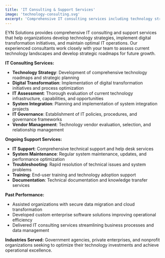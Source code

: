 ```yaml
---
title: 'IT Consulting & Support Services'
image: 'technology-consulting.svg'
excerpt: 'Comprehensive IT consulting services including technology strategy, digital transformation, and ongoing IT support to optimize your technology infrastructure.'
---
```


EYN Solutions provides comprehensive IT consulting and support services that help organizations develop technology strategies, implement digital transformation initiatives, and maintain optimal IT operations. Our experienced consultants work closely with your team to assess current technology landscapes and develop strategic roadmaps for future growth.

**IT Consulting Services:**
- **Technology Strategy**: Development of comprehensive technology roadmaps and strategic planning
- **Digital Transformation**: Implementation of digital transformation initiatives and process optimization
- **IT Assessment**: Thorough evaluation of current technology infrastructure, capabilities, and opportunities
- **System Integration**: Planning and implementation of system integration projects
- **IT Governance**: Establishment of IT policies, procedures, and governance frameworks
- **Vendor Management**: Technology vendor evaluation, selection, and relationship management

**Ongoing Support Services:**
- **IT Support**: Comprehensive technical support and help desk services
- **System Maintenance**: Regular system maintenance, updates, and performance optimization
- **Troubleshooting**: Rapid resolution of technical issues and system problems
- **Training**: End-user training and technology adoption support
- **Documentation**: Technical documentation and knowledge transfer services

**Past Performance:**
- Assisted organizations with secure data migration and cloud transformation
- Developed custom enterprise software solutions improving operational efficiency
- Delivered IT consulting services streamlining business processes and data management

**Industries Served:**
Government agencies, private enterprises, and nonprofit organizations seeking to optimize their technology investments and achieve operational excellence.
